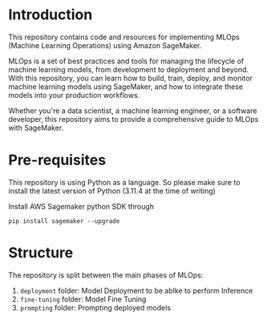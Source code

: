 # Introduction

This repository contains code and resources for implementing MLOps (Machine Learning Operations) using Amazon SageMaker. 

MLOps is a set of best practices and tools for managing the lifecycle of machine learning models, from development to deployment and beyond. With this repository, you can learn how to build, train, deploy, and monitor machine learning models using SageMaker, and how to integrate these models into your production workflows. 

Whether you're a data scientist, a machine learning engineer, or a software developer, this repository aims to provide a comprehensive guide to MLOps with SageMaker.

# Pre-requisites
This repository is using Python as a language. So please make sure to install the latest version of Python (3.11.4 at the time of writing)

Install AWS Sagemaker python SDK through

```pip install sagemaker --upgrade```

# Structure
The repository is split between the main phases of MLOps:

1. ```deployment``` folder: Model Deployment to be ablke to perform Inference
2. ```fine-tuning``` folder: Model Fine Tuning
3. ```prompting``` folder: Prompting deployed models


